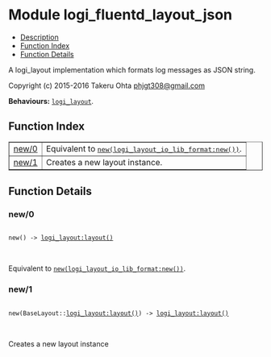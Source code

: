 

# Module logi_fluentd_layout_json #
* [Description](#description)
* [Function Index](#index)
* [Function Details](#functions)

A logi_layout implementation which formats log messages as JSON string.

Copyright (c) 2015-2016 Takeru Ohta <phjgt308@gmail.com>

__Behaviours:__ [`logi_layout`](logi_layout.md).

<a name="index"></a>

## Function Index ##


<table width="100%" border="1" cellspacing="0" cellpadding="2" summary="function index"><tr><td valign="top"><a href="#new-0">new/0</a></td><td>Equivalent to <a href="#new-1"><tt>new(logi_layout_io_lib_format:new())</tt></a>.</td></tr><tr><td valign="top"><a href="#new-1">new/1</a></td><td>Creates a new layout instance.</td></tr></table>


<a name="functions"></a>

## Function Details ##

<a name="new-0"></a>

### new/0 ###

<pre><code>
new() -&gt; <a href="logi_layout.md#type-layout">logi_layout:layout()</a>
</code></pre>
<br />

Equivalent to [`new(logi_layout_io_lib_format:new())`](#new-1).

<a name="new-1"></a>

### new/1 ###

<pre><code>
new(BaseLayout::<a href="logi_layout.md#type-layout">logi_layout:layout()</a>) -&gt; <a href="logi_layout.md#type-layout">logi_layout:layout()</a>
</code></pre>
<br />

Creates a new layout instance

